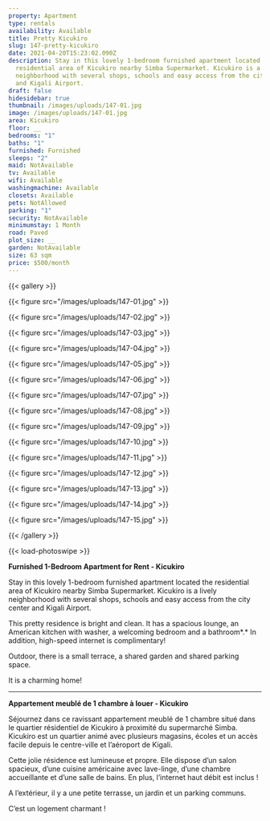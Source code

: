 ```yaml
---
property: Apartment
type: rentals
availability: Available
title: Pretty Kicukiro
slug: 147-pretty-kicukiro
date: 2021-04-20T15:23:02.090Z
description: Stay in this lovely 1-bedroom furnished apartment located the
  residential area of Kicukiro nearby Simba Supermarket. Kicukiro is a lively
  neighborhood with several shops, schools and easy access from the city center
  and Kigali Airport.
draft: false
hidesidebar: true
thumbnail: /images/uploads/147-01.jpg
image: /images/uploads/147-01.jpg
area: Kicukiro
floor: __
bedrooms: "1"
baths: "1"
furnished: Furnished
sleeps: "2"
maid: NotAvailable
tv: Available
wifi: Available
washingmachine: Available
closets: Available
pets: NotAllowed
parking: "1"
security: NotAvailable
minimumstay: 1 Month
road: Paved
plot_size: __
garden: NotAvailable
size: 63 sqm
price: $500/month
---
```

{{< gallery >}}

{{< figure src="/images/uploads/147-01.jpg" >}}

{{< figure src="/images/uploads/147-02.jpg" >}}

{{< figure src="/images/uploads/147-03.jpg" >}}

{{< figure src="/images/uploads/147-04.jpg" >}}

{{< figure src="/images/uploads/147-05.jpg" >}}

{{< figure src="/images/uploads/147-06.jpg" >}}

{{< figure src="/images/uploads/147-07.jpg" >}}

{{< figure src="/images/uploads/147-08.jpg" >}}

{{< figure src="/images/uploads/147-09.jpg" >}}

{{< figure src="/images/uploads/147-10.jpg" >}}

{{< figure src="/images/uploads/147-11.jpg" >}}

{{< figure src="/images/uploads/147-12.jpg" >}}

{{< figure src="/images/uploads/147-13.jpg" >}}

{{< figure src="/images/uploads/147-14.jpg" >}}

{{< figure src="/images/uploads/147-15.jpg" >}}

{{< /gallery >}}

{{< load-photoswipe >}}

**Furnished 1-Bedroom Apartment for Rent - Kicukiro**

Stay in this lovely 1-bedroom furnished apartment located the residential area of Kicukiro nearby Simba Supermarket. Kicukiro is a lively neighborhood with several shops, schools and easy access from the city center and Kigali Airport.

This pretty residence is bright and clean. It has a spacious lounge, an American kitchen with washer, a welcoming bedroom and a bathroom*.* In addition, high-speed internet is complimentary!

Outdoor, there is a small terrace, a shared garden and shared parking space.

It is a charming home!

---

**Appartement meublé de 1 chambre à louer - Kicukiro**

Séjournez dans ce ravissant appartement meublé de 1 chambre situé dans le quartier résidentiel de Kicukiro à proximité du supermarché Simba. Kicukiro est un quartier animé avec plusieurs magasins, écoles et un accès facile depuis le centre-ville et l’aéroport de Kigali.

Cette jolie résidence est lumineuse et propre. Elle dispose d’un salon spacieux, d’une cuisine américaine avec lave-linge, d’une chambre accueillante et d’une salle de bains. En plus, l’internet haut débit est inclus !

A l’extérieur, il y a une petite terrasse, un jardin et un parking communs.

C’est un logement charmant !